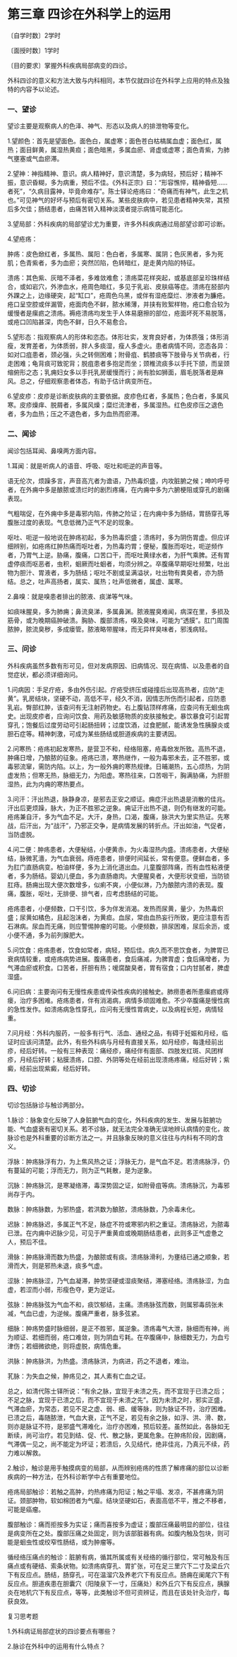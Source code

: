 # 第三章 四诊在外科学上的运用

〔自学时数〕2学时

〔面授时数〕1学时

〔目的要求〕掌握外科疾病局部病变的四诊。

外科四诊的意义和方法大致与内科相同，本节仅就四诊在外科学上应用的特点及独特的内容予以论述。

### 一、望诊

望诊主要是观察病人的色泽、神气、形态以及病人的排泄物等变化。

1.望颜色：首先是望面色。面色白，属虚寒；面色苍白枯槁属血虚；面色红，属热；面目鲜黄，属湿热黄疸；面色暗黑，多属血瘀、肾虚或虚寒；面色青紫，为肺气壅塞或气血瘀滞。

2.望神：神指精神、意识。病人精神好，意识清楚，多为病轻，预后好；精神不振，意识昏糊，多为病重，预后不佳。《外科正宗》曰：“形容憔悴，精神昏短……者死”，“久病目露神，毕竟命难存”。陈士铎论疮疡曰：“奇痛而有神气，此生之机也。”可见神气的好坏与预后有密切关系。某些皮肤病中，若见患者精神失常，其预后多欠佳；肠结患者，由痛苦转入精神淡漠者提示病情可能恶化。

3.望局部：外科疾病的局部望诊尤为重要，许多外科疾病通过局部望诊即可诊断。

4.望疮疡：

肿疡：皮色焮红者，多属热、属阳：色白者，多属寒、属阴；色灰黑者，多为死肌；色青紫者，多为血瘀；突然凹陷，色转暗红，是走黄内陷的特征。

溃疡：其色紫、灰暗不泽者，多难敛难愈；溃疡菜花样突起，或基底部呈珍珠样结合，或如岩穴，外渗血水，疮周色暗红，多见于乳岩、皮肤癌等症。溃疡在胫部内外踝之上，边缘硬突，起“缸口”，疮周色乌黑，或伴有湿疮糜烂、渗液者为臁疮。疮口呈空腔或伴漏管，疮面肉色不鲜，脓水稀薄，并挟有败絮样物，疮口愈合较为缓慢者是瘰疬之溃疡。褥疮溃疡均发生于人体易磨擦的部位，疮面坏死不易脱落，或疮口凹陷甚深，肉色不鲜，日久不易愈合。

5.望形态：指观察病人的形体和恣态。体形壮实，发育良好者，为体质强；体形消瘦，发育差者，为体质弱，胖人多痰湿，瘦人多虚火。患者病情不同，恣态各异：如对口疽患者，颈必强，头之转侧困难；附骨疽、鹤膝痰等下肢骨与关节病者，行走困难；龟背痰可致驼背；脱疽患者多抱足而坐；颈椎流痰多以手托下颌，而呈颈缩俯形之态；乳痈妇女多以手托乳房缓慢而行；尚有脸如狮面，眉毛脱落者是麻风。总之，仔细观察患者体态，有助于估计病变所在。

6.望皮疹：皮疹是诊断皮肤病的主要依据。皮疹色红者，多属热；色白者，多属风寒。皮疹燥痒、脱屑者，多属风燥；糜烂流津者，多属湿热。红色皮疹压之退色者，多为血热；压之不退色者，多为血热而瘀滞。

### 二、闻诊

闻诊包括耳闻、鼻嗅两方面内容。

1.耳闻：就是听病人的语音、呼吸、呕吐和呃逆的声音等。

语无伦次，烦躁多言，声音高亢者为谵语，乃热毒炽盛，内攻脏腑之候；呻吟呼号者，在外痈中多是酿脓或溃烂时的剧烈疼痛，在内痈中多为六腑梗阻或穿孔的剧痛表现。

气粗喘促，在外痈中多是毒邪内陷，传肺之险证；在内痈中多为肠结，胃肠穿孔等腹胀过度的表现。气息低微乃正气不足的现象。

呕吐、呃逆一般地说在肿疡初起，多为热毒炽盛；溃疡时，多为阴伤胃虚。但应详细辨别，如疮疡红肿热痛而呕吐者，为热毒灼胃；便秘，腹胀而呕吐，呃逆频作者，乃胃气上逆。胁痛，腹痛，口苦口干，而呕吐黄绿水者，为肝气乘脾。还有胃虚停痰而呕恶者，虫积，蛔厥而吐蛔者，均须分辨之。卒腹痛早期呕吐频繁，吐出物为胆汁、胃液者，多为肠结；呕吐不剧或呈满溢状，吐出物有粪臭者，亦为肠结。总之，吐声高扬者，属实、属热；吐声低微者，属虚、属寒。

2.鼻嗅：就是嗅患者排出的脓液、痰涕等气味。

如痰味腥臭，多为肺痈；鼻流臭涕，多属鼻渊。脓液腥臭难闻，病深在里，多损及筋骨，或为晚期癌肿破溃。胸胁、腹部溃疡，嗅及臭味，可能为“透膜”。肛门周围脓肿，脓流臭秽，多成瘘管。脓液略带腥味，而无异样臭味者，邪浅病轻。

### 三、问诊

外科疾病虽然多数有形可见，但对发病原因、旧病情况、现在病情、以及患者的自觉症状，都必须详细询问。

1.问病因：手足疔疮，多由外伤引起。疔疮受挤压或碰撞后出现高热者，应防“走黄”。乳房结块，坚硬不动，高低不平，经久不消，因情志所伤而引起者，应防患乳岩。臀部红肿，该查问有无注射药物史。右上腹钻顶样疼痛，应查问有无蛔虫病史。出现皮疹者，应询问饮食、用药及敏感物质的皮肤接触史。暴饮暴食可引起胃穿孔；饱餐后过度劳动可引起肠扭转；过度饮酒，过食肥腻，能诱发急性胰腺炎或胆石症等。精神刺激，可成为某些肠结或胆道疾病的主要诱因。

2.问寒热：疮疡初起发寒热，是营卫不和，经络阻塞，疮毒焮发所致。高热不退，肿痛日增，乃酿脓的征象。疮疡已溃，寒热继作，一般为毒邪未去，正不胜邪，或毒邪流窜，需防内陷。以上，为一般外痈的寒热规律。日晡潮热，五心烦热，为阴虚发热；但寒无热，脉细无力，为阳虚。寒热往来，口苦咽干，胸满胁痛，为肝胆湿热，此为内痈的寒热要点。

3.问汗：汗出热退，脉静身凉，是邪去正安之顺证。痈症汗出热退是消散的佳兆。汗出后更烦躁，脉大，为正不胜邪之逆象。痈证汗出热不退，则仍有继发的可能。疮疡兼自汗，多为气血不足。大汗，身热，口渴，腹痛，脉洪大为里实热证。先寒战，后汗出，为“战汗”，乃邪正交争，是病情发展的转折点。汗出如油，气促者，当防虚脱。

4.问二便：肿疡患者，大便秘结，小便黄赤，为火毒湿热内盛。溃疡患者，大便秘结，脉微芤濇，为气血衰弱。痔疮患者，排便时间延长，常有便意。便鲜血者，多为肛门直肠病变。柏油样便，多为上消化道出血。儿童腹部阵痛，而有血性粘液便者，多为肠结。婴幼儿便血，多为直肠瘜肉。大便腥臭者，大便形状变细，当防锁肛痔。肠痈出现大便次数增多，似痢不爽，小便似淋，乃为酿脓内溃的表现。腹痛，腹胀，呕吐，无排便、排气者，应考虑肠结的可能。

疮疡患者，小便频数，口干引饮，多为伴发消渴。发热而尿黄，量少，为热毒炽盛；尿黄如橘色，且起泡沫者，为黄疸。血尿，常由血热妄行所致，更应注意有否石淋病。尿血而无痛，则应警惕肿瘤的可能。小便频数，排尿困难，尿后余沥，或小便不通，多为前列腺肥大。

5.问饮食：疮疡患者，饮食如常者，病轻，预后佳。病久而不思饮食者，为脾胃已衰病情较重，或疮疡病势进展。腹痛患者，食后痛减，为脾胃虚；食后痛增者，为气滞血瘀或积食。口苦者，肝胆有热；嗳腐酸臭者，胃有宿食；口内甘腻者，脾虚湿盛。

6.问旧病：主要询问有无慢性疾患或传染性疾病的接触史。肺痨患者所患瘰疬或痔瘘，治疗多困难。疮疡患者，伴有消渴病，病情多顽固难愈。不少卒腹痛是慢性病的急性发作。如溃疡病急性穿孔，应问有无慢性胃病史，以及病程长短，病情轻重。

7.问月经：外科内服药，一般多有行气、活血、通经之品，有碍于妊娠和月经，临证时应该问清楚。此外，有些外科病与月经有直接关系，如月经疹，每逢经前出疹，经后好转。一般有三种表现：痛经疹，痛经伴有面部、四肢发红斑、风团样疹，月经后好转；粘膜溃疡，口腔、外阴等处在经前出现溃疡疼痛，经后好转；紫癜，经前出现紫癜，经后好转。

### 四、切诊

切诊包括脉诊与触诊两部分。

1.脉诊：脉象变化反映了人身脏腑气血的变化，外科疾病的发生、发展与脏腑功能、气血盛衰有密切关系。若不诊脉，就无法完全准确无误地辨认病情的变化，故脉诊也是外科重要的诊断方法之一。并且脉象反映的意义往往与内科有不同的含义。

浮脉：肿疡脉浮有力，为上焦风热之证；浮脉无力，是气血不足。若溃疡脉浮，仍有蔓延的可能；浮而无力，则为正气耗散，是为逆象。

沉脉：肿疡脉沉，是寒凝络滞，毒深势固之证，如附骨疽等病。溃疡脉沉，为毒邪尚存于内。

数脉：肿疡脉数，为邪热盛，若洪数为酿脓，溃疡脉数，乃余毒未化。

迟脉：肿疡脉迟，多属正气不足，脉症不符或寒邪内积之重证。溃疡脉迟，为脓毒已泄。在内痈中迟脉少见，可见于严重黄疸或晚期肠结患者，此则多正气虚惫之人，预后不佳。

滑脉：肿疡脉滑而数为热盛，为酿脓或有痰。溃疡脉滑利，为壅结已通之顺象，若滑而大，则是邪热未退，痰多气虚。

涩脉：肿疡脉涩，乃气血凝滞，肿势坚硬或湿痰聚结，滞塞经络。溃疡脉涩，为血虚，若涩而小弱，形瘦色夺，更为逆证。

弦脉：肿疡脉弦为气血不和，痰饮郁结，主痛。溃疡脉弦而数，则属邪毒鸱张未减，气血已虚，为逆候。腹痛严重者，脉多弦紧。

细脉：肿疡势盛时脉细弱，是正不胜邪，属逆象。溃疡毒气大泄，脉细而有神，尚为顺证、若细而弱，疮口难敛，则为阴血亏耗。在卒腹痛中，脉细数无力，为血亏津伤；若细微欲绝，则将虚脱，病情危重。

洪脉：肿疡脉洪，为热盛。溃疡脉洪，为病进，药之不退者，难治。

芤脉：为失血之候，肿疡见之，其人素有亡血之证。

总之，如清代陈士铎所说：“有余之脉，宜现于未溃之先，而不宜现于已溃之后；不足之脉，宜现于已溃之后，而不宜现于未溃之先”。因为未溃之时，邪实正盛，气滞血瘀，为常态，若见不足之虚、弱、细、缓等脉，则为脉证不符，治疗困难。已溃之后，毒随脓泄，气血大衰，正气不足，若见有余之脉，如浮、洪、滑、数，则亦是脉证不符，是邪盛气滞难化，治疗亦困难，预后较差。虽然如此，各脉如无断续，尚可治疗。若见到结、促、代、散之脉，更属危象。在肿疡阶段，因剧痛，气滞偶一见之，尚不能定为坏证；若溃后，久见结代，绝非佳兆，乃真元不续，药力难以解救。

2.触诊，触诊是用手触摸病变的局部，从而辨别疮疡的性质了解疼痛的部位以诊断疾病的一种方法，在外科诊断学中占有重要地位。

疮疡局部触诊：若触之高肿，灼热疼痛为阳证；触之平塌、发凉，不甚疼痛为阴证。颈部肿物，软如棉团者为气瘿。结块坚硬如石，表面高低不平，推之不移者，可能是癌瘤。

腹部触诊：痛而拒按多为实证；痛而喜按多为虚证；腹部压痛最明显的部位，往往是病变所在之处。腹部压痛之处固定，则为该部脏器有病。如腹内触及包块，则可能是蛔虫性或绞窄性肠结，或为肿瘤等。

循经络压痛点的触诊：脏腑有病，循其所属或有关经络的循行部位，常可触及有压痛点或有硬结、索条状物。如溃疡病穿孔、胃扩张，可在足三里穴下二寸及梁丘穴下有反应点。肠结，肠穿孔，可在温溜穴及养老穴下有反应点。肠痈在阑尾穴下有反应点。胆道疾患在胆囊穴（阳陵泉下一寸，压痛处）和外丘穴下有反应点，胰腺炎在地机穴下有反应点，等等，此类触诊不但可资辨证，而且在该处针灸治疗，每获良效。

复习思考题

1.外科病证局部症状的四诊要点有哪些？

2.脉诊在外科中的运用有什么特点？